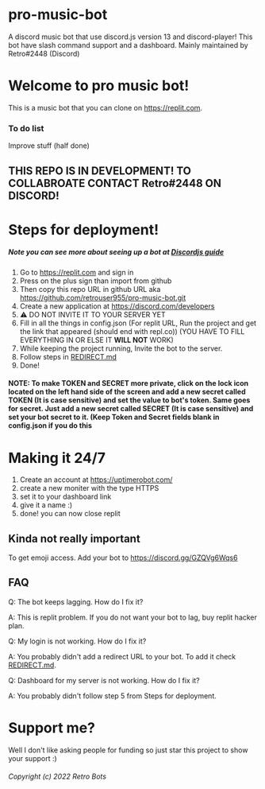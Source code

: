 # pro-music-bot
A discord music bot that use discord.js version 13 and discord-player! This bot have slash command support and a dashboard. Mainly maintained by Retro#2448 (Discord)

# Welcome to pro music bot!

This is a music bot that you can clone on https://replit.com.

### To do list

Improve stuff (half done)

## THIS REPO IS IN DEVELOPMENT! TO COLLABROATE CONTACT Retro#2448 ON DISCORD!

# Steps for deployment!

##### Note you can see more about seeing up a bot at [Discordjs guide](https://discordjs.guide/preparations/setting-up-a-bot-application.html#creating-your-bot)

1. Go to https://replit.com and sign in
2. Press on the plus sign than import from github
3. Then copy this repo URL in github URL aka https://github.com/retrouser955/pro-music-bot.git
4. Create a new application at https://discord.com/developers
5. ⚠ DO NOT INVITE IT TO YOUR SERVER YET
6. Fill in all the things in config.json (For replit URL, Run the project and get the link that appeared (should end with repl.co)) (YOU HAVE TO FILL EVERYTHING IN OR ELSE IT **WILL NOT** WORK)
7. While keeping the project running, Invite the bot to the server.
8. Follow steps in [REDIRECT.md](https://github.com/retrouser955/pro-music-bot/blob/main/REDIRECT.md)
9. Done!

#### NOTE: To make TOKEN and SECRET more private, click on the lock icon located on the left hand side of the screen and add a new secret called TOKEN (It is case sensitive) and set the value to bot's token. Same goes for secret. Just add a new secret called SECRET (It is case sensitive) and set your bot secret to it. (Keep Token and Secret fields blank in config.json if you do this

# Making it 24/7

1. Create an account at https://uptimerobot.com/
2. create a new moniter with the type HTTPS
3. set it to your dashboard link
4. give it a name :)
5. done! you can now close replit

## Kinda not really important

To get emoji access. Add your bot to https://discord.gg/GZQVg6Wqs6

## FAQ

Q: The bot keeps lagging. How do I fix it?

A: This is replit problem. If you do not want your bot to lag, buy replit hacker plan.

Q: My login is not working. How do I fix it?

A: You probably didn't add a redirect URL to your bot. To add it check [REDIRECT.md](https://github.com/retrouser955/pro-music-bot/blob/main/REDIRECT.md).

Q: Dashboard for my server is not working. How do I fix it?

A: You probably didn't follow step 5 from Steps for deployment.

# Support me?

Well I don't like asking people for funding so just star this project to show your support :)

###### Copyright (c) 2022 Retro Bots
